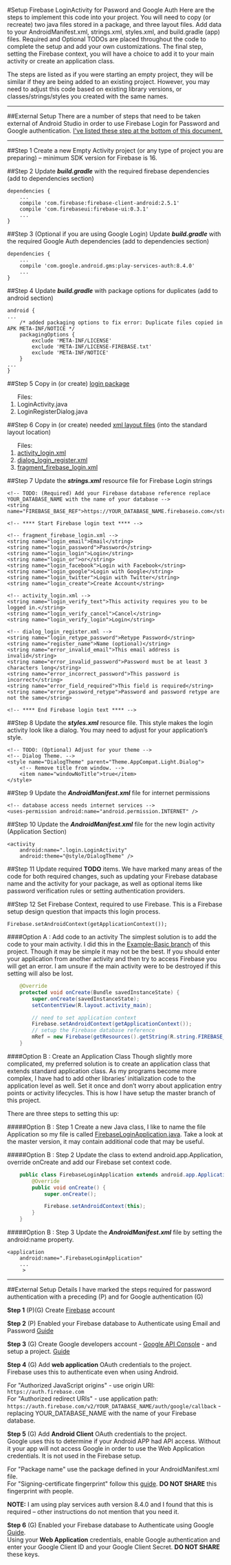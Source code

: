 #Setup Firebase LoginActivity for Pasword and Google Auth
Here are the steps to implement this code into your project. You will need to copy (or recreate) two java files stored in a package, and three layout files. Add data to your AndroidManifest.xml, strings.xml, styles.xml, and build.gradle (app) files. Required and Optional TODOs are placed throughout the code to complete the setup and add your own customizations. The final step, setting the Firebase context, you will have a choice to add it to your main activity or create an application class.

The steps are listed as if you were starting an empty project, they will be similar if they are being added to an existing project. 
However, you may need to adjust this code based on existing library versions, or classes/strings/styles you created with the same names.

<hr>

##External Setup
There are a number of steps that need to be taken external of Android Studio in order to use Firebase Login for Password and Google authentication. [I've listed these step at the bottom of this document.](https://github.com/cardenuto/FirebaseLogin/blob/master/SETUP.md#external-setup-details)

<hr>

##Step 1
Create a new Empty Activity project (or any type of project you are preparing) – minimum SDK version for Firebase is 16. 

##Step 2
Update ***build.gradle*** with the required firebase dependencies (add to dependencies section)

    dependencies {
        ... 
        compile 'com.firebase:firebase-client-android:2.5.1'
        compile 'com.firebaseui:firebase-ui:0.3.1'
        ... 
    }


##Step 3
(Optional if you are using Google Login) Update ***build.gradle*** with the required Google Auth dependencies (add to dependencies section)

    dependencies {
        ... 
        compile 'com.google.android.gms:play-services-auth:8.4.0'
        ... 
    }

##Step 4
Update ***build.gradle*** with package options for duplicates (add to android section)

    android {
    ... 
        /* added packaging options to fix error: Duplicate files copied in APK META-INF/NOTICE */
        packagingOptions {
            exclude 'META-INF/LICENSE'
            exclude 'META-INF/LICENSE-FIREBASE.txt'
            exclude 'META-INF/NOTICE'
        }
    ... 
    }

##Step 5
Copy in (or create) [login package](https://github.com/cardenuto/FirebaseLogin/tree/master/app/src/main/java/info/anth/firebaselogin/login) 

<ol>Files:
<li>LoginActivity.java</li>
<li>LoginRegisterDialog.java</li>
</ol>

##Step 6
Copy in (or create) needed [xml layout files](https://github.com/cardenuto/FirebaseLogin/tree/master/app/src/main/res/layout) (into the standard layout location)

<ol>Files:
<li><a href="https://github.com/cardenuto/FirebaseLogin/blob/master/app/src/main/res/layout/activity_login.xml">activity_login.xml</a></li>
<li><a href="https://github.com/cardenuto/FirebaseLogin/blob/master/app/src/main/res/layout/dialog_login_register.xml">dialog_login_register.xml</a></li>
<li><a href="https://github.com/cardenuto/FirebaseLogin/blob/master/app/src/main/res/layout/fragment_firebase_login.xml">fragment_firebase_login.xml</a></li>
</ol>

##Step 7
Update the ***strings.xml*** resource file for Firebase Login strings

    <!-- TODO: (Required) Add your Firebase database reference replace YOUR_DATABASE_NAME with the name of your database -->
    <string name="FIREBASE_BASE_REF">https://YOUR_DATABASE_NAME.firebaseio.com</string>

    <!-- **** Start Firebase login text **** -->

    <!-- fragment_firebase_login.xml -->
    <string name="login_email">Email</string>
    <string name="login_password">Password</string>
    <string name="login_login">Login</string>
    <string name="login_or">or</string>
    <string name="login_facebook">Login with Facebook</string>
    <string name="login_google">Login with Google</string>
    <string name="login_twitter">Login with Twitter</string>
    <string name="login_create">Create Account</string>

    <!-- activity_login.xml -->
    <string name="login_verify_text">This activity requires you to be logged in.</string>
    <string name="login_verify_cancel">Cancel</string>
    <string name="login_verify_login">Login</string>

    <!-- dialog_login_register.xml -->
    <string name="login_retype_password">Retype Password</string>
    <string name="register_name">Name (optional)</string>
    <string name="error_invalid_email">This email address is invalid</string>
    <string name="error_invalid_password">Password must be at least 3 characters long</string>
    <string name="error_incorrect_password">This password is incorrect</string>
    <string name="error_field_required">This field is required</string>
    <string name="error_password_retype">Password and password retype are not the same</string>

    <!-- **** End Firebase login text **** -->

##Step 8
Update the ***styles.xml*** resource file. This style makes the login activity look like a dialog. You may need to adjust for your application’s style.

    <!-- TODO: (Optional) Adjust for your theme -->
    <!-- Dialog Theme. -->
    <style name="DialogTheme" parent="Theme.AppCompat.Light.Dialog">
        <!-- Remove title from window. -->
        <item name="windowNoTitle">true</item>
    </style>

##Step 9
Update the ***AndroidManifest.xml*** file for internet permissions

    <!-- database access needs internet services -->
    <uses-permission android:name="android.permission.INTERNET" />

##Step 10
Update the ***AndroidManifest.xml*** file for the new login activity (Application Section)
    
    <activity
        android:name=".login.LoginActivity"
        android:theme="@style/DialogTheme" />


##Step 11
Update required **TODO** items. We have marked many areas of the code for both required changes, such as updating your Firebase database name and the activity for your package, as well as optional items like password verification rules or setting authentication providers. 

##Step 12
Set Firebase Context, required to use Firebase. This is a Firebase setup design question that impacts this login process.

    Firebase.setAndroidContext(getApplicationContext());

####Option A : Add code to an activity
The simplest solution is to add the code to your main activity. I did this in the [Example-Basic branch](https://github.com/cardenuto/FirebaseLogin/tree/Example-Basic) of this project. Though it may be simple it may not be the best. If you should enter your application from another activity and then try to access Firebase you will get an error. I am unsure if the main activity were to be destroyed if this setting will also be lost. 

```java
    @Override
    protected void onCreate(Bundle savedInstanceState) {
        super.onCreate(savedInstanceState);
        setContentView(R.layout.activity_main);

        // need to set application context
        Firebase.setAndroidContext(getApplicationContext());
        // setup the Firebase database reference
        mRef = new Firebase(getResources().getString(R.string.FIREBASE_BASE_REF));
    }
```

####Option B : Create an Application Class
Though slightly more complicated, my preferred solution is to create an application class that extends standard application class. As my programs become more complex, I have had to add other libraries’ initialization code to the application level as well. Set it once and don’t worry about application entry points or activity lifecycles. This is how I have setup the master branch of this project. 

There are three steps to setting this up:

#####Option B : Step 1
Create a new Java class, I like to name the file <application name>Application so my file is called [FirebaseLoginApplication.java](https://github.com/cardenuto/FirebaseLogin/blob/master/app/src/main/java/info/anth/firebaselogin/MainActivity.java).
Take a look at the master version, it may contain additional code that may be useful.

#####Option B : Step 2
Update the class to extend android.app.Application, override onCreate and add our Firebase set context code.

```java
    public class FirebaseLoginApplication extends android.app.Application {
        @Override
        public void onCreate() {
            super.onCreate();

            Firebase.setAndroidContext(this);
        }
    }
```

#####Option B : Step 3
Update the ***AndroidManifest.xml*** file by setting the android:name property.

    <application
        android:name=".FirebaseLoginApplication"
        ...
         >


<hr>

##External Setup Details
I have marked the steps required for password authentication with a preceding (P) and for Google authentication (G)

**Step 1** (P)(G) Create [Firebase](https://www.firebase.com) account

**Step 2** (P) Enabled your Firebase database to Authenticate using Email and Password [Guide](https://www.firebase.com/docs/ios/guide/user-auth.html#section-enable-providers)

**Step 3** (G) Create Google developers account - [Google API Console](https://console.developers.google.com) - and setup a project. [Guide](https://developers.google.com/identity/sign-in/web/devconsole-project)

**Step 4** (G) Add **web application** OAuth credentials to the project. 
<br>Firebase uses this to authenticate even when using Android.

For "Authorized JavaScript origins" - use origin URI: `https://auth.firebase.com`
<br>For "Authorized redirect URIs" - use application path: `https://auth.firebase.com/v2/YOUR_DATABASE_NAME/auth/google/callback` - replacing YOUR_DATABASE_NAME with the name of your Firebase database.

**Step 5** (G) Add **Android Client** OAuth credentials to the project. 
<br>Google uses this to determine if your Android APP had API access. Without it your app will not access Google in order to use the Web Application credentials. It is not used in the Firebase setup.

For "Package name" use the package defined in your AndroidManifest.xml file.
<br>For "Signing-certificate fingerprint" follow this [guide](https://support.google.com/cloud/answer/6158849?hl=en#android). **DO NOT SHARE** this fingerprint with people.

**NOTE:** I am using play services auth version 8.4.0 and I found that this is required – other instructions do not mention that you need it.

**Step 6** (G) Enabled your Firebase database to Authenticate using Google [Guide](https://www.firebase.com/docs/ios/guide/user-auth.html#section-enable-providers).
<br>Using your **Web Application** credentials, enable Google authentication and enter your Google Client ID and your Google Client Secret. **DO NOT SHARE** these keys.




